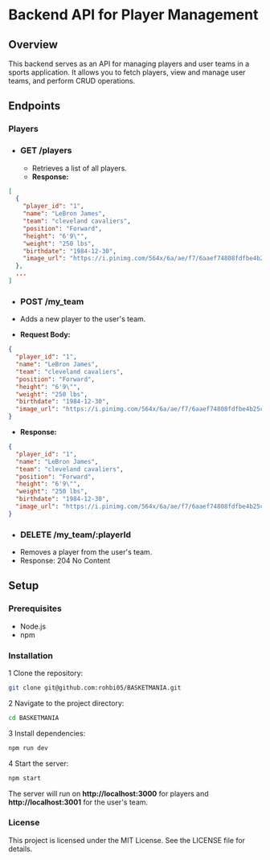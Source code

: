 # Backend API for Player Management
## Overview
This backend serves as an API for managing players and user teams in a sports application. It allows you to fetch players, view and manage user teams, and perform CRUD operations.

## Endpoints
### Players
- ### GET /players
  - Retrieves a list of all players.
  - **Response:**
```json
[
  {
    "player_id": "1",
    "name": "LeBron James",
    "team": "cleveland cavaliers",
    "position": "Forward",
    "height": "6'9\"",
    "weight": "250 lbs",
    "birthdate": "1984-12-30",
    "image_url": "https://i.pinimg.com/564x/6a/ae/f7/6aaef74808fdfbe4b25c41699fba6d81.jpg"
  },
  ...
]
```

- ### POST /my_team

- Adds a new player to the user's team.
- **Request Body:**
```json
{
  "player_id": "1",
  "name": "LeBron James",
  "team": "cleveland cavaliers",
  "position": "Forward",
  "height": "6'9\"",
  "weight": "250 lbs",
  "birthdate": "1984-12-30",
  "image_url": "https://i.pinimg.com/564x/6a/ae/f7/6aaef74808fdfbe4b25c41699fba6d81.jpg"
}
```

- **Response:**
```json
{
  "player_id": "1",
  "name": "LeBron James",
  "team": "cleveland cavaliers",
  "position": "Forward",
  "height": "6'9\"",
  "weight": "250 lbs",
  "birthdate": "1984-12-30",
  "image_url": "https://i.pinimg.com/564x/6a/ae/f7/6aaef74808fdfbe4b25c41699fba6d81.jpg"
}
```

- ### DELETE /my_team/:playerId
- Removes a player from the user's team.
- Response: 204 No Content

## Setup
### Prerequisites
- Node.js
- npm 
### Installation
1 Clone the repository:
```bash
git clone git@github.com:rohbi05/BASKETMANIA.git
```
2 Navigate to the project directory:
```bash
cd BASKETMANIA
```
3 Install dependencies:
```bash
npm run dev
```
4 Start the server:
```bash
npm start
```
The server will run on **http://localhost:3000** for players and **http://localhost:3001** for the user's team.

### License
This project is licensed under the MIT License. See the LICENSE file for details.